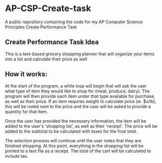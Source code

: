 # AP-CSP-Create-task
A public repository containing the code for my AP Computer Science Principles Create Performance Task

## Create Performance Task Idea
This is a text-based grocery shopping planner that will organize your items into a list and calculate their price as well

## How it works:
At the start of the program, a while loop will begin that will ask the user what type of item they would like to shop for (meat, produce, dairy). The program will then provide each item under that type available for purchase, as well as their price. If an item requires weight to calculate price (ie. $x/lb), this will be noted next to the price and the user will be asked to provide a quantity for that item.

Once the user has provided the necessary information, the item will be added to the user's 'shopping list', as well as their 'receipt'. The price will be added to the subtotal to be calculated with taxes for the final total.

The selection process will continue until the user notes that they are finished shopping. At this point, everything in the shopping list will be printed to a text file as a receipt. The total of the cart will be calculated to include tax.